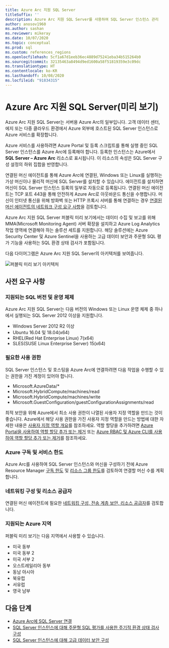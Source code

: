 ```yaml
---
title: Azure Arc 지원 SQL Server
titleSuffix: ''
description: Azure Arc 지원 SQL Server를 사용하여 SQL Server 인스턴스 관리
author: anosov1960
ms.author: sashan
ms.reviewer: mikeray
ms.date: 10/07/2020
ms.topic: conceptual
ms.prod: sql
ms.custom: references_regions
ms.openlocfilehash: 5cf1a67d1eeb36ec4889d75241eba34b515264b0
ms.sourcegitcommit: 32135463a8494d9ed1600a58f51819359e3c09dc
ms.translationtype: HT
ms.contentlocale: ko-KR
ms.lasthandoff: 10/08/2020
ms.locfileid: "91834315"
---
```

# <a name="azure-arc-enabled-sql-server-preview"></a>Azure Arc 지원 SQL Server(미리 보기)

Azure Arc 지원 SQL Server는 서버용 Azure Arc의 일부입니다. 고객 데이터 센터, 에지 또는 다중 클라우드 환경에서 Azure 외부에 호스트된 SQL Server 인스턴스로 Azure 서비스를 확장합니다.

Azure 서비스를 사용하려면 Azure Portal 및 등록 스크립트를 통해 실행 중인 SQL Server 인스턴스를 Azure Arc에 등록해야 합니다. 등록한 인스턴스는 Azure에서 __SQL Server – Azure Arc__ 리소스로 표시됩니다. 이 리소스의 속성은 SQL Server 구성 설정의 하위 집합을 반영합니다.

연결된 머신 에이전트를 통해 Azure Arc에 연결된, Windows 또는 Linux를 실행하는 가상 머신이나 물리적 머신에 SQL Server를 설치할 수 있습니다. 에이전트를 설치하면 머신이 SQL Server 인스턴스 등록의 일부로 자동으로 등록됩니다. 연결된 머신 에이전트는 TCP 포트 443을 통해 안전하게 Azure Arc로 아웃바운드 통신을 수행합니다. 머신이 인터넷 통신을 위해 방화벽 또는 HTTP 프록시 서버를 통해 연결하는 경우 [연결된 머신 에이전트의 네트워크 구성 요구 사항](/azure/azure-arc/servers/agent-overview#prerequisites)을 검토합니다.

Azure Arc 지원 SQL Server 퍼블릭 미리 보기에서는 데이터 수집 및 보고를 위해 MMA(Microsoft Monitoring Agent) 서버 확장을 설치하고 Azure Log Analytics 작업 영역에 연결해야 하는 솔루션 세트를 지원합니다. 해당 솔루션에는 Azure Security Center 및 Azure Sentinel을 사용하는 고급 데이터 보안과 주문형 SQL 평가 기능을 사용하는 SQL 환경 상태 검사가 포함됩니다.

다음 다이어그램은 Azure Arc 지원 SQL Server의 아키텍처를 보여줍니다.

![퍼블릭 미리 보기 아키텍처](media/overview/pubic-preview-architecture.png)

## <a name="prerequisites"></a>사전 요구 사항

### <a name="supported-sql-versions-and-operating-systems"></a>지원되는 SQL 버전 및 운영 체제

Azure Arc 지원 SQL Server는 다음 버전의 Windows 또는 Linux 운영 체제 중 하나에서 실행되는 SQL Server 2012 이상을 지원합니다.

- Windows Server 2012 R2 이상
- Ubuntu 16.04 및 18.04(x64)
- RHEL(Red Hat Enterprise Linux) 7(x64) 
- SLES(SUSE Linux Enterprise Server) 15(x64)

### <a name="required-permissions"></a>필요한 사용 권한

SQL Server 인스턴스 및 호스팅을 Azure Arc에 연결하려면 다음 작업을 수행할 수 있는 권한을 가진 계정이 있어야 합니다.
   * Microsoft.AzureData/*
   * Microsoft.HybridCompute/machines/read
   * Microsoft.HybridCompute/machines/write
   * Microsoft.GuestConfiguration/guestConfigurationAssignments/read

최적 보안을 위해 Azure에서 최소 사용 권한이 나열된 사용자 지정 역할을 만드는 것이 좋습니다. Azure에서 해당 사용 권한을 가진 사용자 지정 역할을 만드는 방법에 대한 자세한 내용은 [사용자 지정 역할 개요](https://docs.microsoft.com/azure/active-directory/users-groups-roles/roles-custom-overview)를 참조하세요. 역할 할당을 추가하려면 [Azure Portal을 사용하여 역할 할당 추가 또는 제거](https://docs.microsoft.com/azure/role-based-access-control/role-assignments-portal) 또는 [Azure RBAC 및 Azure CLI를 사용하여 역할 할당 추가 또는 제거](https://docs.microsoft.com/azure/role-based-access-control/role-assignments-cli)를 참조하세요.

### <a name="azure-subscription-and-service-limits"></a>Azure 구독 및 서비스 한도

Azure Arc를 사용하여 SQL Server 인스턴스와 머신을 구성하기 전에 Azure Resource Manager [구독 한도](/azure/azure-resource-manager/management/azure-subscription-service-limits#subscription-limits) 및 [리소스 그룹 한도](/azure/azure-resource-manager/management/azure-subscription-service-limits#resource-group-limits)를 검토하여 연결할 머신 수를 계획합니다.

### <a name="networking-configuration-and-resource-providers"></a>네트워킹 구성 및 리소스 공급자

연결된 머신 에이전트에 필요한 [네트워킹 구성, 전송 계층 보안, 리소스 공급자](/azure/azure-arc/servers/agent-overview#prerequisites)를 검토합니다.

### <a name="supported-azure-regions"></a>지원되는 Azure 지역

퍼블릭 미리 보기는 다음 지역에서 사용할 수 있습니다.
- 미국 동부
- 미국 동부 2
- 미국 서부 2
- 오스트레일리아 동부
- 동남 아시아
- 북유럽
- 서유럽
- 영국 남부

## <a name="next-steps"></a>다음 단계

- [Azure Arc에 SQL Server 연결](connect.md)
- [SQL Server 인스턴스에 대해 주문형 SQL 평가를 사용한 주기적 환경 상태 검사 구성](assess.md)
- [SQL Server 인스턴스에 대해 고급 데이터 보안 구성](configure-advanced-data-security.md)
